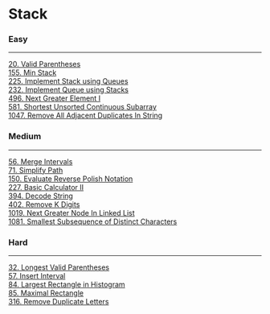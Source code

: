 # Stack

### Easy
---
[20. Valid Parentheses](../solutions/0020-Valid%20Parentheses.md)</br>
[155. Min Stack](../solutions/0155-Min%20Stack.md)</br>
[225. Implement Stack using Queues](../solutions/0225-Implement%20Stack%20using%20Queues.md)</br>
[232. Implement Queue using Stacks](../solutions/0232-Implement%20Queue%20using%20Stacks.md)</br>
[496. Next Greater Element I](../solutions/0496-Next%20Greater%20Element%20I.md)</br>
[581. Shortest Unsorted Continuous Subarray](../solutions/0581-Shortest%20Unsorted%20Continuous%20Subarray.md)</br>
[1047. Remove All Adjacent Duplicates In String](../solutions/1047-Remove%20All%20Adjacent%20Duplicates%20In%20String.md)</br>

### Medium
---
[56. Merge Intervals](../solutions/0056-Merge%20Intervals.md)</br>
[71. Simplify Path](../solutions/0071-Simplify%20Path.md)</br>
[150. Evaluate Reverse Polish Notation](../solutions/0150-Evaluate%20Reverse%20Polish%20Notation.md)</br>
[227. Basic Calculator II](../solutions/0227-Basic%20Calculator%20II.md)</br>
[394. Decode String](../solutions/0394-Decode%20String.md)</br>
[402. Remove K Digits](../solutions/0402-Remove%20K%20Digits.md)</br>
[1019. Next Greater Node In Linked List](../solutions/1019-Next%20Greater%20Node%20In%20Linked%20List.md)</br>
[1081. Smallest Subsequence of Distinct Characters](../solutions/1081-Smallest%20Subsequence%20of%20Distinct%20Characters.md)</br>

### Hard
---
[32. Longest Valid Parentheses](../solutions/0032-Longest%20Valid%20Parentheses.md)</br>
[57. Insert Interval](../solutions/0057-Insert%20Interval.md)</br>
[84. Largest Rectangle in Histogram](../solutions/0084-Largest%20Rectangle%20in%20Histograml.md)</br>
[85. Maximal Rectangle](../solutions/0085-Maximal%20Rectangle.md)</br>
[316. Remove Duplicate Letters](../solutions/0316-Remove%20Duplicate%20Letters.md)</br>